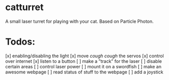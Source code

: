 # catturret
A small laser turret for playing with your cat. Based on Particle Photon.


# Todos:

[x] enabling/disabling the light
[x] move *cough cough* the servos
[x] control over internet
[x] listen to a button
[ ] make a ”track” for the laser
[ ] disable certain areas
[ ] control laser power
[ ] mount it on a swordfish
[ ] make an awesome webpage
[ ] read status of stuff to the webpage
[ ] add a joystick
